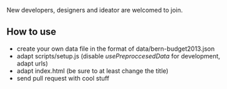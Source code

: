 New developers, designers and ideator are welcomed to join.

## How to use
* create your own data file in the format of data/bern-budget2013.json
* adapt scripts/setup.js (disable _usePreproccesedData_ for development, adapt urls)
* adapt index.html (be sure to at least change the title)
* send pull request with cool stuff